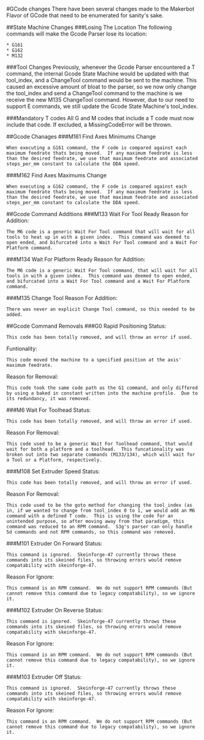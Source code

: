 #GCode changes
There have been several changes made to the Makerbot Flavor of GCode that need to be enumerated for sanity's sake.

##State Machine Changes
###Losing The Location
The following commands will make the Gcode Parser lose its location:

    * G161
    * G162
    * M132

###Tool Changes
Previously, whenever the Gcode Parser encountered a T command, the internal Gcode State Machine would be updated with that tool_index, and a ChangeTool command would be sent to the machine.  This caused an excessive amount of bloat to the parser, so we now only change the tool_index and send a ChangeTool command to the machine is we receive the new M135 ChangeTool command.  However, due to our need to support E commands, we still update the Gcode State Machine's tool_index.

###Mandatory T codes
All G and M codes that include a T code must now include that code.  If excluded, a MissingCodeError will be thrown.

##Gcode Chanages
###M161 Find Axes Minimums
Change

    When executing a G161 command, the F code is compared against each maximum feedrate thats being moved.  If any maximum feedrate is less than the desired feedrate, we use that maximum feedrate and associated steps_per_mm constant to calculate the DDA speed.


###M162 Find Axes Maximums
Change

    When executing a G162 command, the F code is compared against each maximum feedrate thats being moved.  If any maximum feedrate is less than the desired feedrate, we use that maximum feedrate and associated steps_per_mm constant to calculate the DDA speed.

##Gcode Command Additions
###M133 Wait For Tool Ready
Reason for Addition:

    The M6 code is a generic Wait For Tool command that will wait for all tools to heat up in with a given index.  This command was deemed to open ended, and bifurcated into a Wait For Tool command and a Wait For Platform command.

###M134 Wait For Platform Ready
Reason for Addition:

    The M6 code is a generic Wait For Tool command, that will wait for all tools in with a given index.  This command was deemed to open ended, and bifurcated into a Wait For Tool command and a Wait For Platform command.

###M135 Change Tool
Reason For Addition:

    There was never an explicit Change Tool command, so this needed to be added.

##Gcode Command Removals
###G0 Rapid Positioning
Status:

    This code has been totally removed, and will throw an error if used.

Funtionality:

    This code moved the machine to a specified position at the axis' maximum feedrate.

Reason for Removal:

    This code took the same code path as the G1 command, and only differed by using a baked in constant written into the machine profile.  Due to its redundancy, it was removed.

###M6 Wait For Toolhead
Status:

    This code has been totally removed, and will throw an error if used.

Reason For Removal:

    This code used to be a generic Wait For Toolhead command, that would wait for both a platform and a toolhead.  This funcationality was broken out into two separate commands (M133/134), which will wait for a Tool or a Platform, respectively.

###M108 Set Extruder Speed
Status:

    This code has been totally removed, and will throw an error if used.

Reason For Removal:

    This code used to be the goto method for changing the tool_index (as in, if we wanted to change from tool_index 0 to 1, we would add an M6 command with a defined T code.  This is using the code for an unintended purpose, so after moving away from that paradigm, this command was reduced to an RPM command.  S3g's parser can only handle 5d commands and not RPM commands, so this command was removed.

###M101 Extruder On Forward
Status:

    This command is ignored.  Skeinforge-47 currently throws these commands into its skeined files, so throwing errors would remove compatability with skeinforge-47.

Reason For Ignore:

    This command is an RPM command.  We do not support RPM commands (But cannot remove this command due to legacy compatability), so we ignore it.

###M102 Extruder On Reverse
Status:

    This command is ignored.  Skeinforge-47 currently throws these commands into its skeined files, so throwing errors would remove compatability with skeinforge-47.

Reason For Ignore:

    This command is an RPM command.  We do not support RPM commands (But cannot remove this command due to legacy compatability), so we ignore it.

###M103 Extruder Off
Status:

    This command is ignored.  Skeinforge-47 currently throws these commands into its skeined files, so throwing errors would remove compatability with skeinforge-47.

Reason For Ignore:

    This command is an RPM command.  We do not support RPM commands (But cannot remove this command due to legacy compatability), so we ignore it.


